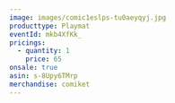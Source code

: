 ```yaml
---
image: images/comic1eslps-tu0aeyqyj.jpg
producttype: Playmat
eventId: mkb4XfKk_
pricings:
  - quantity: 1
    price: 65
onsale: true
asin: s-8Upy6TMrp
merchandise: comiket
---
```

